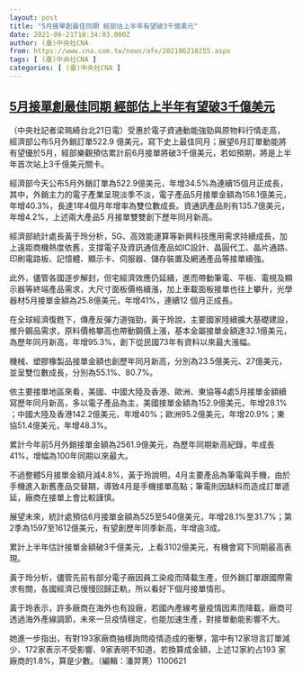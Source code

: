 ```yaml
---
layout: post
title: "5月接單創最佳同期 經部估上半年有望破3千億美元"
date: 2021-06-21T10:34:03.000Z
author: (臺)中央社CNA
from: https://www.cna.com.tw/news/afe/202106210255.aspx
tags: [ (臺)中央社CNA ]
categories: [ (臺)中央社CNA ]
---
```

<!--1624271643000-->
[5月接單創最佳同期 經部估上半年有望破3千億美元](https://www.cna.com.tw/news/afe/202106210255.aspx)
------

<div>
<div></div><div class="paragraph"><p>（中央社記者梁珮綺台北21日電）受惠於電子資通動能強勁與原物料行情走高，經濟部公布5月外銷訂單522.9 億美元，寫下史上最佳同月；展望6月訂單動能將有望優於5月，經部樂觀預估累計前6月接單將破3千億美元，若如預期，將是上半年首次站上3千億美元關卡。</p><p>經濟部今天公布5月外銷訂單為522.9億美元，年增34.5%為連續15個月正成長，其中，外銷主力的電子產業呈現淡季不淡，電子產品5月接單金額為158.1億美元，年增40.3%，長達1年4個月年增率為雙位數成長。資通訊產品則有135.7億美元，年增4.2%，上述兩大產品5 月接單雙雙創下歷年同月新高。</p><p>經濟部統計處長黃于玲分析，5G、高效能運算等新興科技應用需求持續成長，加上遠距商機熱度依舊，支撐電子及資訊通信產品如IC設計、晶圓代工、晶片通路、印刷電路板、記憶體、顯示卡、伺服器、儲存裝置及網通產品等接單續強。</p><p>此外，儘管各國逐步解封，但宅經濟效應仍延續，進而帶動筆電、平板、電視及顯示器等終端產品需求，大尺寸面板價格續漲，加上車載面板接單也往上攀升，光學器材5月接單金額為25.8億美元，年增41%，連續12 個月正成長。</p><p>在全球經濟復甦下，傳產反彈力道強勁，黃于玲說，主要國家陸續擴大基礎建設，推升鋼品需求，原料價格攀高也帶動鋼價上漲，基本金屬接單金額達32.1億美元，為歷年同月新高，年增95.3%，創下從民國73年有資料以來最大漲幅。</p><p>機械、塑膠橡製品接單金額也創歷年同月新高，分別為23.5億美元、27億美元，並呈雙位數成長，分別為55.1%、80.7%。</p><p>依主要接單地區來看，美國、中國大陸及香港、歐洲、東協等4處5月接單金額續寫歷年同月新高，多以電子產品為主，美國接單金額為152.9億美元，年增28.1% ；中國大陸及香港142.2億美元，年增40%；歐洲95.2億美元，年增20.9%；東協51.4億美元，年增48.3%。</p><p>累計今年前5月外銷接單金額為2561.9億美元，為歷年同期新高紀錄，年成長41%，增幅為100年同期以來最大。</p><p>不過整體5月接單金額月減4.8%，黃于玲說明，4月主要產品為筆電與手機，由於手機進入新舊產品交替期，導致4月是手機接單高點；筆電則因缺料而造成訂單遞延，廠商在接單上會比較謹慎。</p><p>展望未來，統計處預估6月接單金額為525至540億美元，年增28.1%至31.7%；第2季為1597至1612億美元，有望創歷年同季新高，年增逾3成。</p><p>累計上半年估計接單金額破3千億美元，上看3102億美元，有機會寫下同期最高表現。</p><p>黃于玲分析，儘管先前有部分電子廠因員工染疫而降載生產，但外銷訂單跟國際需求有關，各國經濟已慢慢回歸正軌，所以看好下個月接單情形。</p><p>黃于玲表示，許多廠商在海外也有設廠，若國內產線考量疫情因素而降載，廠商可透過海外產線調節，未來一旦疫情穩定，也能加速生產，對接單動能影響不大。</p><p>她進一步指出，有對193家廠商抽樣詢問疫情造成的衝擊，當中有12家坦言訂單減少、172家表示不受影響、9家表明不知道，若換算成金額，上述12家約占193 家廠商的1.8%，算是少數。（編輯：潘羿菁）1100621</p></div>
</div>

